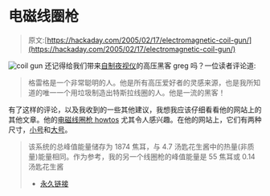 # 电磁线圈枪

> 原文:[https://hackaday.com/2005/02/17/electromagnetic-coil-gun/](https://hackaday.com/2005/02/17/electromagnetic-coil-gun/)

![coil gun](../Images/d69bb804349631d22dbbd1371406c817.png)
还记得给我们带来[自制夜视仪](http://www.hackaday.com/entry/1234000107028849/)的高压黑客 greg 吗？一位读者评论道:

> 格雷格是一个非常聪明的人。他是所有高压爱好者的灵感来源，也是我所知道的唯一一个用垃圾制造出特斯拉线圈的人。他是一流的黑客！

有了这样的评论，以及我收到的一些其他建议，我想我应该仔细看看他的网站上的其他文章。他的[电磁线圈枪 howtos](http://www.angelfire.com/80s/sixmhz/coolstuff2.html) 尤其令人感兴趣。在他的网站上，它们有两种尺寸，[小号](http://www.angelfire.com/80s/sixmhz/xgun.html)和[大号](http://www.angelfire.com/80s/sixmhz/biggun.html)。

> 该系统的总峰值能量储存为 1874 焦耳，与 4.7 汤匙花生酱中的热量(非质量)能量相同。作为参考，我的另一个线圈枪的峰值能量是 55 焦耳或 0.14 汤匙花生酱
> 
> *   [永久链接](http://www.angelfire.com/80s/sixmhz/coolstuff2.html)